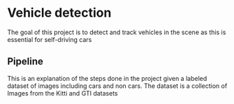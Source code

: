 # Vehicle detection
The goal of this project is to detect and track vehicles in the scene as this is essential for self-driving cars

## Pipeline
This is an explanation of the steps done in the project given a labeled dataset of images including cars and non cars. The dataset is a collection of Images from the Kitti and GTI datasets
